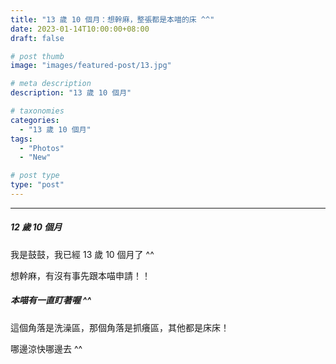 ```yaml
---
title: "13 歲 10 個月：想幹麻，整張都是本喵的床 ^^"
date: 2023-01-14T10:00:00+08:00
draft: false

# post thumb
image: "images/featured-post/13.jpg"

# meta description
description: "13 歲 10 個月"

# taxonomies
categories:
  - "13 歲 10 個月"
tags:
  - "Photos"
  - "New"

# post type
type: "post"
---
```


<hr>

##### 12 歲 10 個月

我是鼓鼓，我已經 13 歲 10 個月了 ^^

想幹麻，有沒有事先跟本喵申請！！

##### 本喵有一直盯著喔 ^^

這個角落是洗澡區，那個角落是抓癢區，其他都是床床！

哪邊涼快哪邊去 ^^
